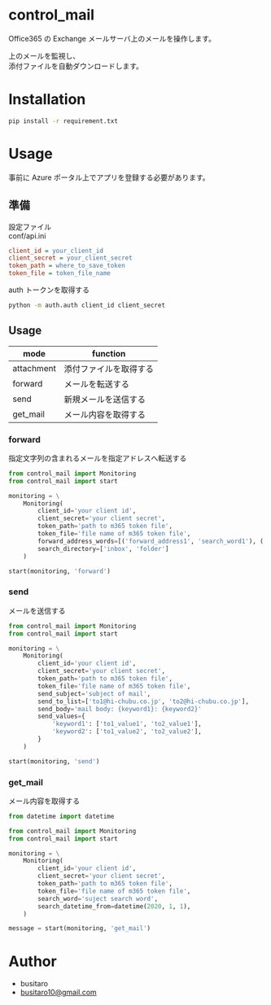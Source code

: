 # control_mail

Office365 の Exchange メールサーバ上のメールを操作します。

上のメールを監視し、  
添付ファイルを自動ダウンロードします。

# Installation

```bash
pip install -r requirement.txt
```

# Usage

事前に Azure ポータル上でアプリを登録する必要があります。

## 準備

設定ファイル  
conf/api.ini

```ini
client_id = your_client_id
client_secret = your_client_secret
token_path = where_to_save_token
token_file = token_file_name
```

auth トークンを取得する

```bash
python -m auth.auth client_id client_secret
```

## Usage

| mode       | function               |
| ---------- | ---------------------- |
| attachment | 添付ファイルを取得する |
| forward    | メールを転送する       |
| send       | 新規メールを送信する   |
| get_mail   | メール内容を取得する   |

### forward

指定文字列の含まれるメールを指定アドレスへ転送する

```python
from control_mail import Monitoring
from control_mail import start

monitoring = \
    Monitoring(
        client_id='your client id',
        client_secret='your client secret',
        token_path='path to m365 token file',
        token_file='file name of m365 token file',
        forward_address_words=[('forward_address1', 'search_word1'), ('forward_address2', 'search_word2'), ...],
        search_directory=['inbox', 'folder']
    )

start(monitoring, 'forward')
```

### send

メールを送信する

```python
from control_mail import Monitoring
from control_mail import start

monitoring = \
    Monitoring(
        client_id='your client id',
        client_secret='your client secret',
        token_path='path to m365 token file',
        token_file='file name of m365 token file',
        send_subject='subject of mail',
        send_to_list=['to1@hi-chubu.co.jp', 'to2@hi-chubu.co.jp'],
        send_body='mail body: {keyword1}: {keyword2}'
        send_values={
            'keyword1': ['to1_value1', 'to2_value1'],
            'keyword2': ['to1_value2', 'to2_value2'],
        }
    )

start(monitoring, 'send')
```

### get_mail

メール内容を取得する

```python
from datetime import datetime

from control_mail import Monitoring
from control_mail import start

monitoring = \
    Monitoring(
        client_id='your client id',
        client_secret='your client secret',
        token_path='path to m365 token file',
        token_file='file name of m365 token file',
        search_word='suject search word',
        search_datetime_from=datetime(2020, 1, 1),
    )

message = start(monitoring, 'get_mail')
```

# Author

- busitaro
- busitaro10@gmail.com
